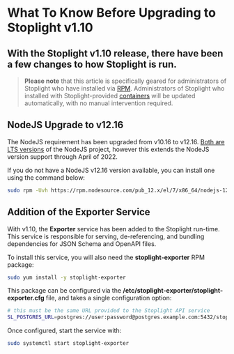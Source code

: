 # What To Know Before Upgrading to Stoplight v1.10

## With the Stoplight v1.10 release, there have been a few changes to how Stoplight is run.

> **Please note** that this article is specifically geared for administrators of Stoplight who have installed via [RPM](https://support.stoplight.io/hc/en-us/articles/360033742792). Administrators of Stoplight who installed with Stoplight-provided [containers](https://support.stoplight.io/hc/en-us/articles/360032728292) will be updated automatically, with no manual intervention required.

## NodeJS Upgrade to v12.16
The NodeJS requirement has been upgraded from v10.16 to v12.16. [Both are LTS versions](https://nodejs.org/en/about/releases/) of the NodeJS project, however this extends the NodeJS version support through April of 2022.

If you do not have a NodeJS v12.16 version available, you can install one using the command below:

```bash
sudo rpm -Uvh https://rpm.nodesource.com/pub_12.x/el/7/x86_64/nodejs-12.16.1-1nodesource.x86_64.rpm
```

## Addition of the Exporter Service
With v1.10, the **Exporter** service has been added to the Stoplight run-time. This service is responsible for serving, de-referencing, and bundling dependencies for JSON Schema and OpenAPI files.

To install this service, you will also need the **stoplight-exporter** RPM package:

```bash
sudo yum install -y stoplight-exporter
```

This package can be configured via the **/etc/stoplight-exporter/stoplight-exporter.cfg** file, and takes a single configuration option:

```bash
# this must be the same URL provided to the Stoplight API service
SL_POSTGRES_URL=postgres://user:password@postgres.example.com:5432/stoplight
```

Once configured, start the service with:

```bash
sudo systemctl start stoplight-exporter
```